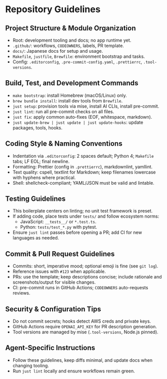 # Repository Guidelines

## Project Structure & Module Organization

- Root: development tooling and docs; no app runtime yet.
- `.github/`: workflows, `CODEOWNERS`, labels, PR template.
- `docs/`: Japanese docs for setup and usage.
- `Makefile`, `justfile`, `Brewfile`: environment bootstrap and tasks.
- Config: `.editorconfig`, `.pre-commit-config.yaml`, `.prettierrc`, `.tool-versions`.

## Build, Test, and Development Commands

- `make bootstrap`: install Homebrew (macOS/Linux) only.
- `brew bundle install`: install dev tools from `Brewfile`.
- `just setup`: provision tools via mise, install AI CLIs, install pre-commit.
- `just lint`: run all pre-commit checks on all files.
- `just fix`: apply common auto-fixes (EOF, whitespace, markdown).
- `just update-brew | just update | just update-hooks`: update packages, tools, hooks.

## Coding Style & Naming Conventions

- Indentation via `.editorconfig`: 2 spaces default; Python 4; `Makefile` tabs; LF EOL; final newline.
- Formatting: Prettier (config in `.prettierrc`), markdownlint, yamllint.
- Text quality: cspell, textlint for Markdown; keep filenames lowercase with hyphens where practical.
- Shell: shellcheck-compliant; YAML/JSON must be valid and lintable.

## Testing Guidelines

- This boilerplate centers on linting; no unit test framework is preset.
- If adding code, place tests under `tests/` and follow ecosystem norms:
  - JavaScript: `__tests__/` or `*.test.ts`.
  - Python: `tests/test_*.py` with pytest.
- Ensure `just lint` passes before opening a PR; add CI for new languages as needed.

## Commit & Pull Request Guidelines

- Commits: short, imperative mood; optional emoji is fine (see `git log`).
- Reference issues with `#123` when applicable.
- PRs: use the template; keep descriptions concise; include rationale and screenshots/output for visible changes.
- CI: pre-commit runs in GitHub Actions; `CODEOWNERS` auto-requests reviews.

## Security & Configuration Tips

- Do not commit secrets; hooks detect AWS creds and private keys.
- GitHub Actions require `OPENAI_API_KEY` for PR description generation.
- Tool versions are managed by mise (`.tool-versions`, Node.js pinned).

## Agent-Specific Instructions

- Follow these guidelines, keep diffs minimal, and update docs when changing tooling.
- Run `just lint` locally and ensure workflows remain green.
